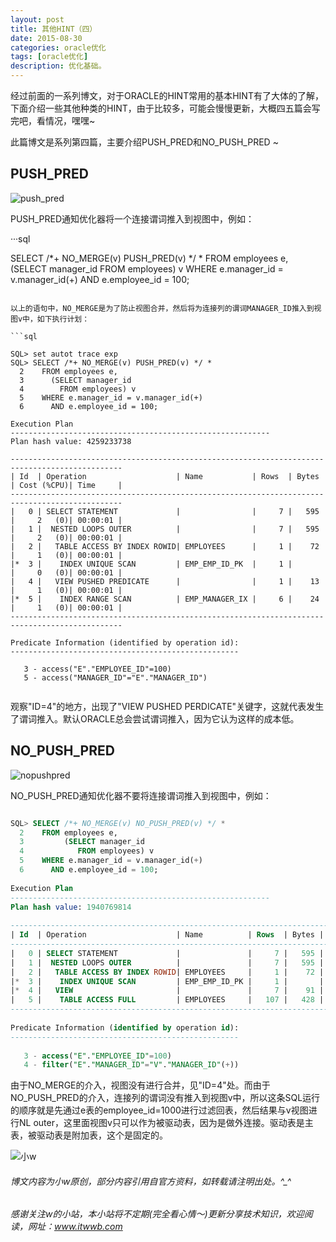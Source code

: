 ```yaml
---
layout: post
title: 其他HINT（四）
date: 2015-08-30
categories: oracle优化
tags: [oracle优化]
description: 优化基础。
---
```


经过前面的一系列博文，对于ORACLE的HINT常用的基本HINT有了大体的了解，下面介绍一些其他种类的HINT，由于比较多，可能会慢慢更新，大概四五篇会写完吧，看情况，嘿嘿~

此篇博文是系列第四篇，主要介绍PUSH_PRED和NO_PUSH_PRED ~

## PUSH_PRED 

![push_pred](https://docs.oracle.com/cd/E11882_01/server.112/e41084/img/push_pred_hint.gif)

PUSH_PRED通知优化器将一个连接谓词推入到视图中，例如：

···sql

SELECT /*+ NO_MERGE(v) PUSH_PRED(v) */ *
  FROM employees e,
    (SELECT manager_id
      FROM employees) v
  WHERE e.manager_id = v.manager_id(+)
    AND e.employee_id = 100;
	
```
	
以上的语句中，NO_MERGE是为了防止视图合并，然后将为连接列的谓词MANAGER_ID推入到视图v中，如下执行计划：

```sql

SQL> set autot trace exp
SQL> SELECT /*+ NO_MERGE(v) PUSH_PRED(v) */ *
  2    FROM employees e,
  3      (SELECT manager_id
  4        FROM employees) v
  5    WHERE e.manager_id = v.manager_id(+)
  6      AND e.employee_id = 100;
 
Execution Plan
----------------------------------------------------------
Plan hash value: 4259233738
 
-----------------------------------------------------------------------------------------------
| Id  | Operation                    | Name           | Rows  | Bytes | Cost (%CPU)| Time     |
-----------------------------------------------------------------------------------------------
|   0 | SELECT STATEMENT             |                |     7 |   595 |     2   (0)| 00:00:01 |
|   1 |  NESTED LOOPS OUTER          |                |     7 |   595 |     2   (0)| 00:00:01 |
|   2 |   TABLE ACCESS BY INDEX ROWID| EMPLOYEES      |     1 |    72 |     1   (0)| 00:00:01 |
|*  3 |    INDEX UNIQUE SCAN         | EMP_EMP_ID_PK  |     1 |       |     0   (0)| 00:00:01 |
|   4 |   VIEW PUSHED PREDICATE      |                |     1 |    13 |     1   (0)| 00:00:01 |
|*  5 |    INDEX RANGE SCAN          | EMP_MANAGER_IX |     6 |    24 |     1   (0)| 00:00:01 |
-----------------------------------------------------------------------------------------------
 
Predicate Information (identified by operation id):
---------------------------------------------------
 
   3 - access("E"."EMPLOYEE_ID"=100)
   5 - access("MANAGER_ID"="E"."MANAGER_ID")
   
```
   
观察"ID=4"的地方，出现了"VIEW PUSHED PERDICATE"关键字，这就代表发生了谓词推入。默认ORACLE总会尝试谓词推入，因为它认为这样的成本低。


## NO_PUSH_PRED 

![nopushpred](https://docs.oracle.com/cd/E11882_01/server.112/e41084/img/no_push_pred_hint.gif)

NO_PUSH_PRED通知优化器不要将连接谓词推入到视图中，例如：

```sql

SQL> SELECT /*+ NO_MERGE(v) NO_PUSH_PRED(v) */ *
  2    FROM employees e,
  3         (SELECT manager_id
  4            FROM employees) v
  5    WHERE e.manager_id = v.manager_id(+)
  6      AND e.employee_id = 100;
 
Execution Plan
----------------------------------------------------------
Plan hash value: 1940769814
 
----------------------------------------------------------------------------------------------
| Id  | Operation                    | Name          | Rows  | Bytes | Cost (%CPU)| Time     |
----------------------------------------------------------------------------------------------
|   0 | SELECT STATEMENT             |               |     7 |   595 |     4   (0)| 00:00:01 |
|   1 |  NESTED LOOPS OUTER          |               |     7 |   595 |     4   (0)| 00:00:01 |
|   2 |   TABLE ACCESS BY INDEX ROWID| EMPLOYEES     |     1 |    72 |     1   (0)| 00:00:01 |
|*  3 |    INDEX UNIQUE SCAN         | EMP_EMP_ID_PK |     1 |       |     0   (0)| 00:00:01 |
|*  4 |   VIEW                       |               |     7 |    91 |     3   (0)| 00:00:01 |
|   5 |    TABLE ACCESS FULL         | EMPLOYEES     |   107 |   428 |     3   (0)| 00:00:01 |
----------------------------------------------------------------------------------------------
 
Predicate Information (identified by operation id):
---------------------------------------------------
 
   3 - access("E"."EMPLOYEE_ID"=100)
   4 - filter("E"."MANAGER_ID"="V"."MANAGER_ID"(+))

```
   
由于NO_MERGE的介入，视图没有进行合并，见"ID=4"处。而由于NO_PUSH_PRED的介入，连接列的谓词没有推入到视图v中，所以这条SQL运行的顺序就是先通过e表的employee_id=1000进行过滤回表，然后结果与v视图进行NL outer，这里面视图v只可以作为被驱动表，因为是做外连接。驱动表是主表，被驱动表是附加表，这个是固定的。



![小w](https://wx2.sinaimg.cn/mw1024/891ecf4fly1fr361nvrcnj207w07sad7.jpg)

###### 博文内容为小w原创，部分内容引用自官方资料，如转载请注明出处。^_^

###### 感谢关注w的小站，本小站将不定期(完全看心情～)更新分享技术知识，欢迎阅读，网址：www.itwwb.com
